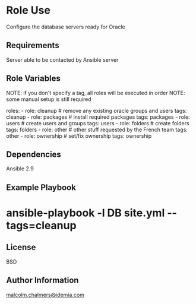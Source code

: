 Role Use
=========
Configure the database servers ready for Oracle

Requirements
------------
Server able to be contacted by Ansible server

Role Variables
--------------
NOTE: if you don't specify a tag, all roles will be executed in order
NOTE: some manual setup is still required

  roles:
    - role: cleanup             # remove any existing oracle groups and users
      tags: cleanup
    - role: packages            # install required packages
      tags: packages
    - role: users               # create users and groups
      tags: users
    - role: folders             # create folders        
      tags: folders
    - role: other               # other stuff requested by the French team
      tags: other
    - role: ownership           # set/fix ownership
      tags: ownership

Dependencies
------------
Ansible 2.9

Example Playbook
----------------
# ansible-playbook -l DB site.yml --tags=cleanup

License
-------
BSD

Author Information
------------------
malcolm.chalmers@idemia.com
